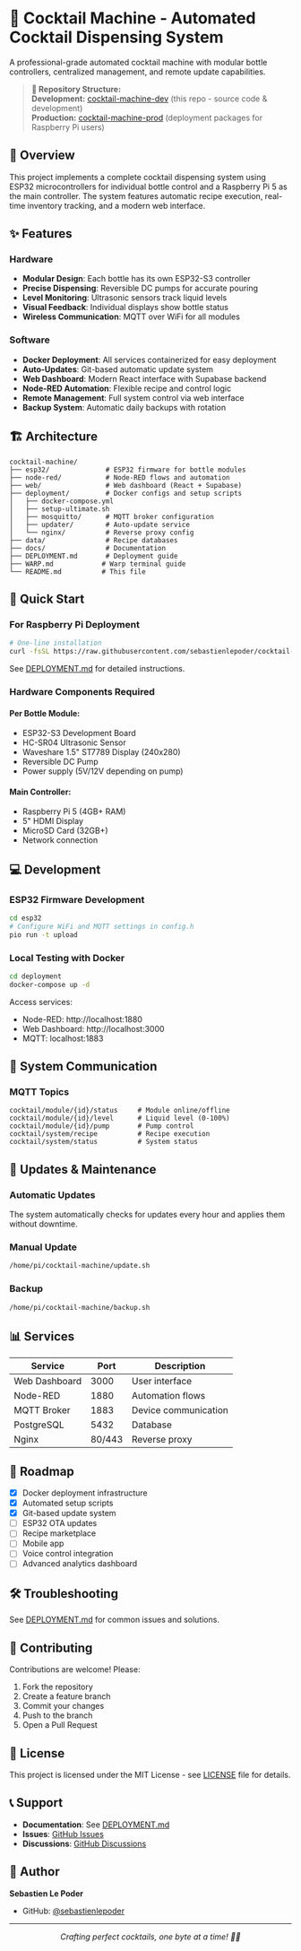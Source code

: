 # 🍹 Cocktail Machine - Automated Cocktail Dispensing System

A professional-grade automated cocktail machine with modular bottle controllers, centralized management, and remote update capabilities.

> **📂 Repository Structure:**  
> **Development:** [cocktail-machine-dev](https://github.com/sebastienlepoder/cocktail-machine-dev) (this repo - source code & development)  
> **Production:** [cocktail-machine-prod](https://github.com/sebastienlepoder/cocktail-machine-prod) (deployment packages for Raspberry Pi users)

## 🎯 Overview

This project implements a complete cocktail dispensing system using ESP32 microcontrollers for individual bottle control and a Raspberry Pi 5 as the main controller. The system features automatic recipe execution, real-time inventory tracking, and a modern web interface.

## ✨ Features

### Hardware
- **Modular Design**: Each bottle has its own ESP32-S3 controller
- **Precise Dispensing**: Reversible DC pumps for accurate pouring
- **Level Monitoring**: Ultrasonic sensors track liquid levels
- **Visual Feedback**: Individual displays show bottle status
- **Wireless Communication**: MQTT over WiFi for all modules

### Software
- **Docker Deployment**: All services containerized for easy deployment
- **Auto-Updates**: Git-based automatic update system
- **Web Dashboard**: Modern React interface with Supabase backend
- **Node-RED Automation**: Flexible recipe and control logic
- **Remote Management**: Full system control via web interface
- **Backup System**: Automatic daily backups with rotation

## 🏗️ Architecture

```
cocktail-machine/
├── esp32/              # ESP32 firmware for bottle modules
├── node-red/           # Node-RED flows and automation
├── web/                # Web dashboard (React + Supabase)
├── deployment/         # Docker configs and setup scripts
│   ├── docker-compose.yml
│   ├── setup-ultimate.sh
│   ├── mosquitto/      # MQTT broker configuration
│   ├── updater/        # Auto-update service
│   └── nginx/          # Reverse proxy config
├── data/               # Recipe databases
├── docs/               # Documentation
├── DEPLOYMENT.md       # Deployment guide
├── WARP.md            # Warp terminal guide
└── README.md          # This file
```

## 🚀 Quick Start

### For Raspberry Pi Deployment

```bash
# One-line installation
curl -fsSL https://raw.githubusercontent.com/sebastienlepoder/cocktail-machine-prod/main/scripts/setup-ultimate.sh | bash
```

See [DEPLOYMENT.md](DEPLOYMENT.md) for detailed instructions.

### Hardware Components Required

#### Per Bottle Module:
- ESP32-S3 Development Board
- HC-SR04 Ultrasonic Sensor
- Waveshare 1.5" ST7789 Display (240x280)
- Reversible DC Pump
- Power supply (5V/12V depending on pump)

#### Main Controller:
- Raspberry Pi 5 (4GB+ RAM)
- 5" HDMI Display
- MicroSD Card (32GB+)
- Network connection

## 💻 Development

### ESP32 Firmware Development

```bash
cd esp32
# Configure WiFi and MQTT settings in config.h
pio run -t upload
```

### Local Testing with Docker

```bash
cd deployment
docker-compose up -d
```

Access services:
- Node-RED: http://localhost:1880
- Web Dashboard: http://localhost:3000
- MQTT: localhost:1883

## 📡 System Communication

### MQTT Topics

```
cocktail/module/{id}/status     # Module online/offline
cocktail/module/{id}/level      # Liquid level (0-100%)
cocktail/module/{id}/pump       # Pump control
cocktail/system/recipe          # Recipe execution
cocktail/system/status          # System status
```

## 🔄 Updates & Maintenance

### Automatic Updates

The system automatically checks for updates every hour and applies them without downtime.

### Manual Update

```bash
/home/pi/cocktail-machine/update.sh
```

### Backup

```bash
/home/pi/cocktail-machine/backup.sh
```

## 📊 Services

| Service | Port | Description |
|---------|------|-------------|
| Web Dashboard | 3000 | User interface |
| Node-RED | 1880 | Automation flows |
| MQTT Broker | 1883 | Device communication |
| PostgreSQL | 5432 | Database |
| Nginx | 80/443 | Reverse proxy |

## 🌟 Roadmap

- [x] Docker deployment infrastructure
- [x] Automated setup scripts
- [x] Git-based update system
- [ ] ESP32 OTA updates
- [ ] Recipe marketplace
- [ ] Mobile app
- [ ] Voice control integration
- [ ] Advanced analytics dashboard

## 🛠️ Troubleshooting

See [DEPLOYMENT.md](DEPLOYMENT.md#troubleshooting) for common issues and solutions.

## 🤝 Contributing

Contributions are welcome! Please:

1. Fork the repository
2. Create a feature branch
3. Commit your changes
4. Push to the branch
5. Open a Pull Request

## 📝 License

This project is licensed under the MIT License - see [LICENSE](LICENSE) file for details.

## 📞 Support

- **Documentation**: See [DEPLOYMENT.md](DEPLOYMENT.md)
- **Issues**: [GitHub Issues](https://github.com/sebastienlepoder/cocktail-machine-dev/issues)
- **Discussions**: [GitHub Discussions](https://github.com/sebastienlepoder/cocktail-machine-dev/discussions)

## 👥 Author

**Sebastien Le Poder**
- GitHub: [@sebastienlepoder](https://github.com/sebastienlepoder)

---

<p align="center">
  <i>Crafting perfect cocktails, one byte at a time! 🍹✨</i>
</p>
